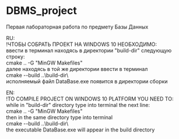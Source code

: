 # DBMS_project  
Первая лабораторная работа по предмету Базы Данных  
  
RU:  
!ЧТОБЫ СОБРАТЬ ПРОЕКТ НА WINDOWS 10 НЕОБХОДИМО:  
ввести в терминал находясь в директории "build-dir" следующую строку:  
cmake .. -G "MinGW Makefiles"  
далее находясь в той же директории ввести в терминал  
cmake --build ..\build-dir\  
исполняемый файл DataBase.exe появится в директории сборки  
  
EN:  
!TO COMPILE PROJECT ON WINDOWS 10 PLATFORM YOU NEED TO:  
while in "build-dir" directory type into terminal the next line:  
cmake .. -G "MinGW Makefiles"  
then in the same directory type into terminal  
cmake --build ..\build-dir\  
the executable DataBase.exe will appear in the build directory  
